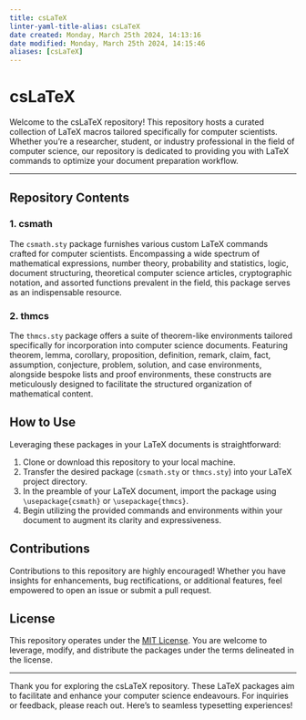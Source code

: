 ```yaml
---
title: csLaTeX
linter-yaml-title-alias: csLaTeX
date created: Monday, March 25th 2024, 14:13:16
date modified: Monday, March 25th 2024, 14:15:46
aliases: [csLaTeX]
---
```


# csLaTeX

Welcome to the csLaTeX repository! This repository hosts a curated collection of LaTeX macros tailored specifically for computer scientists. Whether you’re a researcher, student, or industry professional in the field of computer science, our repository is dedicated to providing you with LaTeX commands to optimize your document preparation workflow.

---

## Repository Contents

### 1. csmath

The `csmath.sty` package furnishes various custom LaTeX commands crafted for computer scientists. Encompassing a wide spectrum of mathematical expressions, number theory, probability and statistics, logic, document structuring, theoretical computer science articles, cryptographic notation, and assorted functions prevalent in the field, this package serves as an indispensable resource.

### 2. thmcs

The `thmcs.sty` package offers a suite of theorem-like environments tailored specifically for incorporation into computer science documents. Featuring theorem, lemma, corollary, proposition, definition, remark, claim, fact, assumption, conjecture, problem, solution, and case environments, alongside bespoke lists and proof environments, these constructs are meticulously designed to facilitate the structured organization of mathematical content.

## How to Use

Leveraging these packages in your LaTeX documents is straightforward:

1. Clone or download this repository to your local machine.
2. Transfer the desired package (`csmath.sty` or `thmcs.sty`) into your LaTeX project directory.
3. In the preamble of your LaTeX document, import the package using `\usepackage{csmath}` or `\usepackage{thmcs}`.
4. Begin utilizing the provided commands and environments within your document to augment its clarity and expressiveness.

## Contributions

Contributions to this repository are highly encouraged! Whether you have insights for enhancements, bug rectifications, or additional features, feel empowered to open an issue or submit a pull request.

## License

This repository operates under the [MIT License](LICENSE.md). You are welcome to leverage, modify, and distribute the packages under the terms delineated in the license.

---

Thank you for exploring the csLaTeX repository. These LaTeX packages aim to facilitate and enhance your computer science endeavours. For inquiries or feedback, please reach out. Here’s to seamless typesetting experiences!
